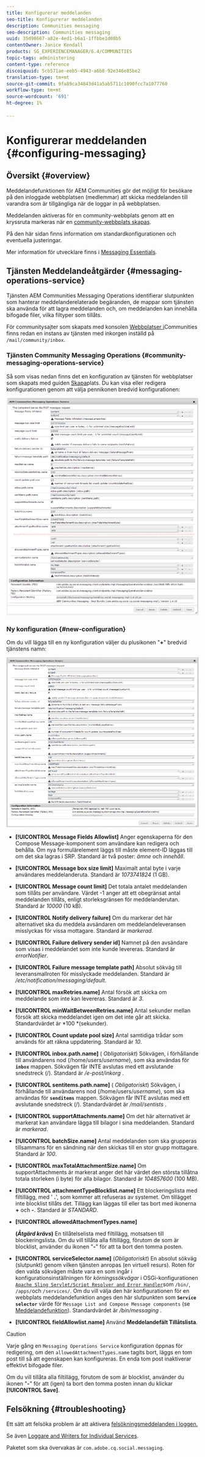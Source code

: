```yaml
---
title: Konfigurerar meddelanden
seo-title: Konfigurerar meddelanden
description: Communities messaging
seo-description: Communities messaging
uuid: 35d98667-a82e-4ed1-b6a1-1ffbbe1d08b5
contentOwner: Janice Kendall
products: SG_EXPERIENCEMANAGER/6.4/COMMUNITIES
topic-tags: administering
content-type: reference
discoiquuid: 5cb571ae-eeb5-4943-a6b8-92e346e85be2
translation-type: tm+mt
source-git-commit: 9fa89ca34843d41a5ab5711c1090fcc7a1077760
workflow-type: tm+mt
source-wordcount: '691'
ht-degree: 1%

---
```



# Konfigurerar meddelanden {#configuring-messaging}

## Översikt {#overview}

Meddelandefunktionen för AEM Communities gör det möjligt för besökare på den inloggade webbplatsen (medlemmar) att skicka meddelanden till varandra som är tillgängliga när de loggar in på webbplatsen.

Meddelanden aktiveras för en community-webbplats genom att en kryssruta markeras när en [community-webbplats skapas](sites-console.md).

På den här sidan finns information om standardkonfigurationen och eventuella justeringar.

Mer information för utvecklare finns i [Messaging Essentials](essentials-messaging.md).

## Tjänsten Meddelandeåtgärder {#messaging-operations-service}

Tjänsten [](http://localhost:4502/system/console/configMgr/com.adobe.cq.social.messaging.client.endpoints.impl.MessagingOperationsServiceImpl) AEM Communities Messaging Operations identifierar slutpunkten som hanterar meddelanderelaterade begäranden, de mappar som tjänsten ska använda för att lagra meddelanden och, om meddelanden kan innehålla bifogade filer, vilka filtyper som tillåts.

För communitysajter som skapats med konsolen [Webbplatser i](sites-console.md)Communities finns redan en instans av tjänsten med inkorgen inställd på `/mail/community/inbox`.

### Tjänsten Community Messaging Operations {#community-messaging-operations-service}

Så som visas nedan finns det en konfiguration av tjänsten för webbplatser som skapats med guiden [Skapa](sites-console.md)plats. Du kan visa eller redigera konfigurationen genom att välja pennikonen bredvid konfigurationen:

![chlimage_1-63](assets/chlimage_1-63.png)

### Ny konfiguration {#new-configuration}

Om du vill lägga till en ny konfiguration väljer du plusikonen &quot;**+**&quot; bredvid tjänstens namn:

![chlimage_1-64](assets/chlimage_1-64.png)

* **[!UICONTROL Message Fields Allowlist]**
Anger egenskaperna för den Compose Message-komponent som användare kan redigera och behålla. Om nya formulärelement läggs till måste element-ID läggas till om det ska lagras i SRP. Standard är två poster: 
*ämne* och *innehåll*.

* **[!UICONTROL Message box size limit]**
Maximalt antal byte i varje användares meddelanderuta. Standard är 
*1073741824* (1 GB).

* **[!UICONTROL Message count limit]**
Det totala antalet meddelanden som tillåts per användare. Värdet -1 anger att ett obegränsat antal meddelanden tillåts, enligt storleksgränsen för meddelanderutan. Standard är 
*10000* (10 kB).

* **[!UICONTROL Notify delivery failure]**
Om du markerar det här alternativet ska du meddela avsändaren om meddelandeleveransen misslyckas för vissa mottagare. Standard är 
*markerad*.

* **[!UICONTROL Failure delivery sender id]**
Namnet på den avsändare som visas i meddelandet som inte kunde levereras. Standard är 
*errorNotifier*.

* **[!UICONTROL Failure message template path]**
Absolut sökväg till leveransmallroten för misslyckade meddelanden. Standard är 
*/etc/notification/messaging/default*.

* **[!UICONTROL maxRetries.name]**
Antal försök att skicka om meddelande som inte kan levereras. Standard är 
*3*.

* **[!UICONTROL minWaitBetweenRetries.name]**
Antal sekunder mellan försök att skicka meddelandet igen om det inte går att skicka. Standardvärdet är *100 *(sekunder).

* **[!UICONTROL Count update pool size]**
Antal samtidiga trådar som används för att räkna uppdatering. Standard är 
*10*.

* **[!UICONTROL inbox.path.name]**
(
*Obligatoriskt*) Sökvägen, i förhållande till användarens nod (/home/users/*username*), som ska användas för **`inbox`** mappen. Sökvägen får INTE avslutas med ett avslutande snedstreck (/). Standard är */e-post/inkorg* .

* **[!UICONTROL sentitems.path.name]**
(
*Obligatoriskt*) Sökvägen, i förhållande till användarens nod (/home/users/*username*), som ska användas för **`senditems`** mappen. Sökvägen får INTE avslutas med ett avslutande snedstreck (/). Standardvärdet är */mail/sentists* .

* **[!UICONTROL supportAttachments.name]**
Om det här alternativet är markerat kan användare lägga till bilagor i sina meddelanden. Standard är 
*markerad*.

* **[!UICONTROL batchSize.name]**
Antal meddelanden som ska grupperas tillsammans för en sändning när den skickas till en stor grupp mottagare. Standard är 
*100*.

* **[!UICONTROL maxTotalAttachmentSize.name]**
Om supportAttachments är markerat anger det här värdet den största tillåtna totala storleken (i byte) för alla bilagor. Standard är 
*104857600* (100 MB).

* **[!UICONTROL attachmentTypeBlocklist.name]**
Ett blockeringslista med filtillägg, med &#39;
**.**&#39;, som kommer att refuseras av systemet. Om tillägget inte blocklist tillåts det. Tillägg kan läggas till eller tas bort med ikonerna **+** och **-**. Standard är *STANDARD*.

* **[!UICONTROL allowedAttachmentTypes.name]**

   **(*Åtgärd krävs*)** En tillåtelselista med filtillägg, motsatsen till blockeringslista. Om du vill tillåta alla filtillägg, förutom de som är blocklist, använder du ikonen &quot;**-**&quot; för att ta bort den tomma posten.

* **[!UICONTROL serviceSelector.name]**
(*Obligatoriskt*) En absolut sökväg (slutpunkt) genom vilken tjänsten anropas (en virtuell resurs). Roten för den valda sökvägen måste vara en som ingår i konfigurationsinställningen för *körningssökvägar* i OSGi-konfigurationen [ `Apache Sling Servlet/Script Resolver and Error Handler`](http://localhost:4502/system/console/configMgr/org.apache.sling.servlets.resolver.SlingServletResolver)som `/bin/`, `/apps/`och `/services/`. Om du vill välja den här konfigurationen för en webbplats meddelandefunktion anges den här slutpunkten som **`Service selector`** värde för `Message List and Compose Message components` (se [Meddelandefunktion](configure-messaging.md)). Standardvärdet är */bin/messaging* .

* **[!UICONTROL fieldAllowlist.name]**
Använd 
**Meddelandefält Tillåtslista**.

>[!CAUTION]
>
>Varje gång en `Messaging Operations Service` konfiguration öppnas för redigering, om den `allowedAttachmentTypes.name` tagits bort, läggs en tom post till så att egenskapen kan konfigureras. En enda tom post inaktiverar effektivt bifogade filer.
>
>Om du vill tillåta alla filtillägg, förutom de som är blocklist, använder du ikonen &quot;**-**&quot; för att (igen) ta bort den tomma posten innan du klickar **[!UICONTROL Save]**.

## Felsökning {#troubleshooting}

Ett sätt att felsöka problem är att aktivera [felsökningsmeddelanden i loggen.](../../help/sites-administering/troubleshooting.md)

Se även [Loggare and Writers for Individual Services](../../help/sites-deploying/configure-logging.md#loggers-and-writers-for-individual-services).

Paketet som ska övervakas är `com.adobe.cq.social.messaging`.
